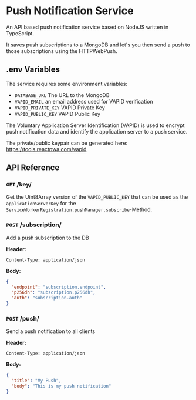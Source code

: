 # Push Notification Service

An API based push notification service based on NodeJS written in TypeScript.

It saves push subscriptions to a MongoDB and let's you then send a push to those subscriptions using the HTTPWebPush.

## .env Variables
The service requires some environment variables:
* `DATABASE_URL` The URL to the MongoDB
* `VAPID_EMAIL` an email address used for VAPID verification 
* `VAPID_PRIVATE_KEY` VAPID Private Key
* `VAPID_PUBLIC_KEY` VAPID Public Key

The Voluntary Application Server Identification (VAPID) is used to encrypt push notification data and identify the application server to a push service.

The private/public keypair can be generated here: https://tools.reactpwa.com/vapid

## API Reference

### `GET` /key/

Get the Uint8Array version of the `VAPID_PUBLIC_KEY` that can be used as the `applicationServerKey` for the `ServiceWorkerRegistration.pushManager.subscribe`-Method.

### `POST` /subscription/

Add a push subscription to the DB

**Header:**

```
Content-Type: application/json
```

**Body:**
```json
{
  "endpoint": "subscription.endpoint",
  "p256dh": "subscription.p256dh",
  "auth": "subscription.auth"
}
```

### `POST` /push/

Send a push notification to all clients

**Header:**

```
Content-Type: application/json
```

**Body:**  
```json
{
  "title": "My Push",
  "body": "This is my push notification"
}
```
